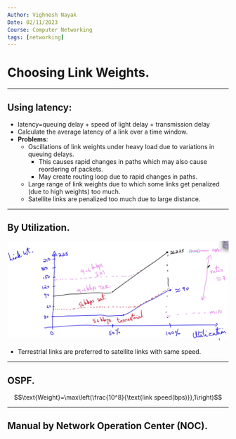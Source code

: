 ```yaml
---
Author: Vighnesh Nayak
Date: 02/11/2023
Course: Computer Networking
tags: [networking]
---
```

# Choosing Link Weights.
---
 ## Using latency:
- latency=queuing delay + speed of light delay + transmission delay
- Calculate the average latency of a link over a time window.
- **Problems**:
	- Oscillations of link weights under heavy load due to variations in queuing delays.
		- This causes rapid changes in paths which may also cause reordering of packets.
		- May create routing loop due to rapid changes in paths.
	- Large range of link weights due to which some links get penalized (due to high weights) too much.
	- Satellite links are penalized too much due to large distance.
---
## By Utilization.
![Pasted image 20231102195317](/static/images/Pasted%20image%2020231102195317.png)

- Terrestrial links are preferred to satellite links with same speed.
---
## OSPF.
$$\text{Weight}=\max\left(\frac{10^8}{\text{link speed(bps)}},1\right)$$

---
## Manual by Network Operation Center (NOC).

